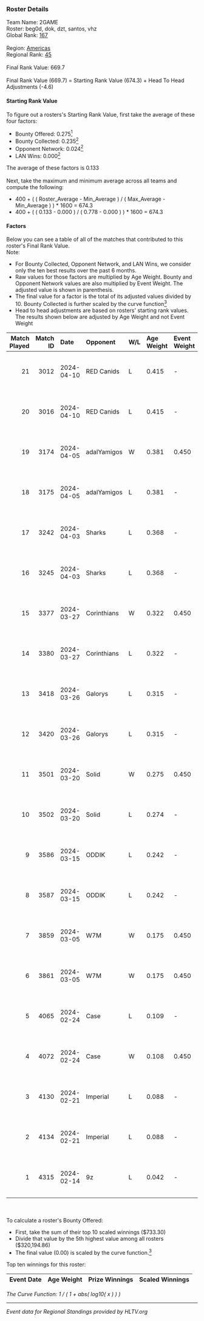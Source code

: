 ### Roster Details<br />
Team Name: 2GAME<br />
Roster: beg0d, dok, dzt, santos, vhz<br />
Global Rank: [167](../standings_global.md)<br />
<br />
Region: [Americas]( ../standings_americas.md)<br />
Regional Rank: [45]( ../standings_americas.md)<br />
<br />
Final Rank Value:  669.7<br />
<br />
Final Rank Value (669.7) = Starting Rank Value (674.3) + Head To Head Adjustments (-4.6)<br />

#### Starting Rank Value<br />
To figure out a rosters's Starting Rank Value, first take the average of these four factors:<br />
- Bounty Offered: 0.275[<sup>1</sup>](#table2)
- Bounty Collected: 0.235[<sup>2</sup>](#table1)
- Opponent Network: 0.024[<sup>2</sup>](#table1)
- LAN Wins: 0.000[<sup>2</sup>](#table1)

The average of these factors is 0.133<br />
<br />
Next, take the maximum and minimum average across all teams and compute the following:<br />
- 400 + ( ( Roster_Average - Min_Average ) / ( Max_Average - Min_Average ) ) * 1600 = 674.3
- 400 + ( ( 0.133 - 0.000 ) / ( 0.778 - 0.000 ) ) * 1600 = 674.3


#### Factors<br />
Below you can see a table of all of the matches that contributed to this roster's Final Rank Value.<br />
Note:<br />

- For Bounty Collected, Opponent Network, and LAN Wins, we consider only the ten best results over the past 6 months.
- Raw values for those factors are multiplied by Age Weight. Bounty and Opponent Network values are also multiplied by Event Weight. The adjusted value is shown in parenthesis.
- The final value for a factor is the total of its adjusted values divided by 10. Bounty Collected is further scaled by the curve function[<sup>3</sup>](#curveFunction)
- Head to head adjustments are based on rosters' starting rank values. The results shown below are adjusted by Age Weight and not Event Weight
<span id="table1"></span><br />


| Match Played | Match ID | Date       | Opponent    | W/L | Age Weight | Event Weight | Bounty Collected | Opponent Network | LAN Wins  | H2H Adj. | Roster                       |
| -: | -: | :- | :- | :- | :- | :- | :- | :- | :- | -: | :- |
|           21 |     3012 | 2024-04-10 | RED Canids  | L   | 0.415      | -            | -                | -                | -         |    -1.14 | beg0d, dok, dzt, santos, vhz |
|           20 |     3016 | 2024-04-10 | RED Canids  | L   | 0.415      | -            | -                | -                | -         |    -1.16 | beg0d, dok, dzt, santos, vhz |
|           19 |     3174 | 2024-04-05 | adalYamigos | W   | 0.381      | 0.450        | 0.000 (0.000)    | 0.059 (0.010)    | 0 (0.000) |     5.17 | beg0d, dok, dzt, santos, vhz |
|           18 |     3175 | 2024-04-05 | adalYamigos | L   | 0.381      | -            | -                | -                | -         |    -6.99 | beg0d, dok, dzt, santos, vhz |
|           17 |     3242 | 2024-04-03 | Sharks      | L   | 0.368      | -            | -                | -                | -         |    -1.82 | beg0d, dok, dzt, santos, vhz |
|           16 |     3245 | 2024-04-03 | Sharks      | L   | 0.368      | -            | -                | -                | -         |    -1.85 | beg0d, dok, dzt, santos, vhz |
|           15 |     3377 | 2024-03-27 | Corinthians | W   | 0.322      | 0.450        | 0.000 (0.000)    | 0.045 (0.006)    | 0 (0.000) |     2.91 | beg0d, dok, dzt, santos, vhz |
|           14 |     3380 | 2024-03-27 | Corinthians | L   | 0.322      | -            | -                | -                | -         |    -7.35 | beg0d, dok, dzt, santos, vhz |
|           13 |     3418 | 2024-03-26 | Galorys     | L   | 0.315      | -            | -                | -                | -         |    -2.31 | beg0d, dok, dzt, santos, vhz |
|           12 |     3420 | 2024-03-26 | Galorys     | L   | 0.315      | -            | -                | -                | -         |    -2.36 | beg0d, dok, dzt, santos, vhz |
|           11 |     3501 | 2024-03-20 | Solid       | W   | 0.275      | 0.450        | 0.024 (0.003)    | 0.807 (0.100)    | 0 (0.000) |     6.70 | beg0d, dok, dzt, santos, vhz |
|           10 |     3502 | 2024-03-20 | Solid       | L   | 0.274      | -            | -                | -                | -         |    -1.96 | beg0d, dok, dzt, santos, vhz |
|            9 |     3586 | 2024-03-15 | ODDIK       | L   | 0.242      | -            | -                | -                | -         |    -1.09 | beg0d, dok, dzt, santos, vhz |
|            8 |     3587 | 2024-03-15 | ODDIK       | L   | 0.242      | -            | -                | -                | -         |    -1.10 | beg0d, dok, dzt, santos, vhz |
|            7 |     3859 | 2024-03-05 | W7M         | W   | 0.175      | 0.450        | 0.007 (0.001)    | 0.519 (0.041)    | 0 (0.000) |     3.90 | beg0d, dok, dzt, santos, vhz |
|            6 |     3861 | 2024-03-05 | W7M         | W   | 0.175      | 0.450        | 0.007 (0.001)    | 0.519 (0.041)    | 0 (0.000) |     3.95 | beg0d, dok, dzt, santos, vhz |
|            5 |     4065 | 2024-02-24 | Case        | L   | 0.109      | -            | -                | -                | -         |    -0.65 | beg0d, dok, dzt, santos, vhz |
|            4 |     4072 | 2024-02-24 | Case        | W   | 0.108      | 0.450        | 0.029 (0.001)    | 0.778 (0.038)    | 0 (0.000) |     2.78 | beg0d, dok, dzt, santos, vhz |
|            3 |     4130 | 2024-02-21 | Imperial    | L   | 0.088      | -            | -                | -                | -         |    -0.10 | beg0d, dok, dzt, santos, vhz |
|            2 |     4134 | 2024-02-21 | Imperial    | L   | 0.088      | -            | -                | -                | -         |    -0.10 | beg0d, dok, dzt, santos, vhz |
|            1 |     4315 | 2024-02-14 | 9z          | L   | 0.042      | -            | -                | -                | -         |    -0.01 | beg0d, dok, dzt, santos, vhz |

<br />
<span id="table2"></span><br />
To calculate a roster's Bounty Offered:<br />

- First, take the sum of their top 10 scaled winnings ($733.30)
- Divide that value by the 5th highest value among all rosters ($320,194.86)
- The final value (0.00) is scaled by the curve function.[<sup>3</sup>](#curveFunction)

Top ten winnings for this roster:<br />

| Event Date | Age Weight | Prize Winnings | Scaled Winnings |
| :- | -: | :- | :- |


<span id="curveFunction"></span>_The Curve Function: 1 / ( 1 + abs( log10( x ) ) )_<br />

---
_Event data for Regional Standings provided by HLTV.org_<br />
